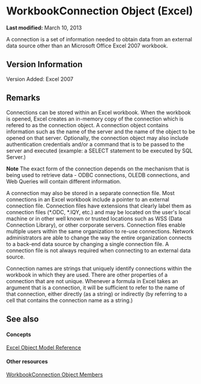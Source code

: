 
# WorkbookConnection Object (Excel)

 **Last modified:** March 10, 2013

A connection is a set of information needed to obtain data from an external data source other than an Microsoft Office Excel 2007 workbook. 

## Version Information

Version Added: Excel 2007 


## Remarks

Connections can be stored within an Excel workbook. When the workbook is opened, Excel creates an in-memory copy of the connection which is refered to as the connection object. A connection object contains information such as the name of the server and the name of the object to be opened on that server. Optionally, the connection object may also include authentication credentials and/or a command that is to be passed to the server and executed (example: a SELECT statement to be executed by SQL Server.) 


 **Note**  The exact form of the connection depends on the mechanism that is being used to retrieve data - ODBC connections, OLEDB connections, and Web Queries will contain different information.

A connection may also be stored in a separate connection file. Most connections in an Excel workbook include a pointer to an external connection file. Connection files have extensions that clearly label them as connection files (*.ODC, *.IQY, etc.) and may be located on the user's local machine or in other well known or trusted locations such as WSS (Data Connection Library), or other corporate servers. Connection files enable multiple users within the same organization to re-use connections. Network administrators are able to change the way the entire organization connects to a back-end data source by changing a single connection file. A connection file is not always required when connecting to an external data source.

Connection names are strings that uniquely identify connections within the workbook in which they are used. There are other properties of a connection that are not unique. Whenever a formula in Excel takes an argument that is a connection, it will be sufficient to refer to the name of that connection, either directly (as a string) or indirectly (by referring to a cell that contains the connection name as a string.)


## See also


#### Concepts


 [Excel Object Model Reference](11ea8598-8a20-92d5-f98b-0da04263bf2c.md)
#### Other resources


 [WorkbookConnection Object Members](1c692856-1ddb-1d7d-4463-143cba3dfbe8.md)

